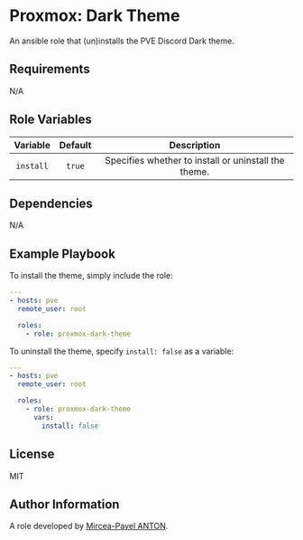 Proxmox: Dark Theme
===================

An ansible role that (un)installs the PVE Discord Dark theme.

Requirements
------------

N/A

Role Variables
--------------

| Variable  | Default |                     Description                      |
| :-------: | :-----: | :--------------------------------------------------: |
| `install` | `true`  | Specifies whether to install or uninstall the theme. |

Dependencies
------------

N/A

Example Playbook
----------------

To install the theme, simply include the role:

``` yml
---
- hosts: pve
  remote_user: root

  roles:
    - role: proxmox-dark-theme
```

To uninstall the theme, specify `install: false` as a variable:

``` yml
---
- hosts: pve
  remote_user: root

  roles:
    - role: proxmox-dark-theme
      vars:
        install: false
```

License
-------

MIT

Author Information
------------------

A role developed by [Mircea-Pavel ANTON](https://www.mirceanton.com).
